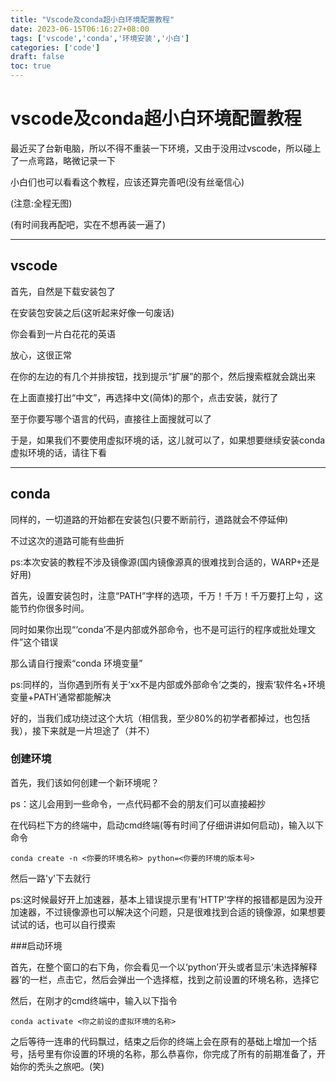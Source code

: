 ```yaml
---
title: "Vscode及conda超小白环境配置教程"
date: 2023-06-15T06:16:27+08:00
tags: ['vscode','conda','环境安装','小白']
categories: ['code']
draft: false
toc: true
---
```

# vscode及conda超小白环境配置教程
最近买了台新电脑，所以不得不重装一下环境，又由于没用过vscode，所以碰上了一点弯路，略微记录一下

小白们也可以看看这个教程，应该还算完善吧(没有丝毫信心)

(注意:全程无图)

(有时间我再配吧，实在不想再装一遍了)

---

## vscode
首先，自然是下载安装包了

在安装包安装之后(这听起来好像一句废话)

你会看到一片白花花的英语

放心，这很正常

在你的左边的有几个并排按钮，找到提示“扩展”的那个，然后搜索框就会跳出来

在上面直接打出“中文”，再选择中文(简体)的那个，点击安装，就行了

至于你要写哪个语言的代码，直接往上面搜就可以了

于是，如果我们不要使用虚拟环境的话，这儿就可以了，如果想要继续安装conda虚拟环境的话，请往下看

---
## conda

同样的，一切道路的开始都在安装包(只要不断前行，道路就会不停延伸)

不过这次的道路可能有些曲折

ps:本次安装的教程不涉及镜像源(国内镜像源真的很难找到合适的，WARP+还是好用)

首先，设置安装包时，注意“PATH”字样的选项，千万！千万！千万要打上勾
，这能节约你很多时间。

同时如果你出现“‘conda’不是内部或外部命令，也不是可运行的程序或批处理文件”这个错误

那么请自行搜索“conda 环境变量”

ps:同样的，当你遇到所有关于‘xx不是内部或外部命令’之类的，搜索‘软件名+环境变量+PATH’通常都能解决

好的，当我们成功绕过这个大坑（相信我，至少80%的初学者都掉过，也包括我），接下来就是一片坦途了（并不）

### 创建环境

首先，我们该如何创建一个新环境呢？

ps：这儿会用到一些命令，一点代码都不会的朋友们可以直接~~超~~抄

在代码栏下方的终端中，启动cmd终端(等有时间了仔细讲讲如何启动)，输入以下命令

`conda create -n <你要的环境名称> python=<你要的环境的版本号>`

然后一路'y'下去就行

ps:这时候最好开上加速器，基本上错误提示里有'HTTP'字样的报错都是因为没开加速器，不过镜像源也可以解决这个问题，只是很难找到合适的镜像源，如果想要试试的话，也可以自行摸索

###启动环境

首先，在整个窗口的右下角，你会看见一个以‘python’开头或者显示‘未选择解释器’的一栏，点击它，然后会弹出一个选择框，找到之前设置的环境名称，选择它

然后，在刚才的cmd终端中，输入以下指令

`conda activate <你之前设的虚拟环境的名称>`

之后等待一连串的代码飘过，结束之后你的终端上会在原有的基础上增加一个括号，括号里有你设置的环境的名称，那么恭喜你，你完成了所有的前期准备了，开始你的秃头之旅吧。(笑)